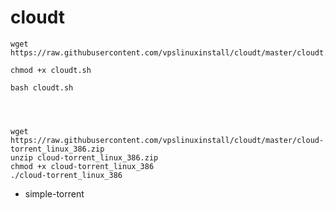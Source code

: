 # cloudt      

```
wget https://raw.githubusercontent.com/vpslinuxinstall/cloudt/master/cloudt.sh        

chmod +x cloudt.sh      

bash cloudt.sh        




```







```      
wget https://raw.githubusercontent.com/vpslinuxinstall/cloudt/master/cloud-torrent_linux_386.zip     
unzip cloud-torrent_linux_386.zip      
chmod +x cloud-torrent_linux_386      
./cloud-torrent_linux_386      

```      

* simple-torrent

```

```


































































